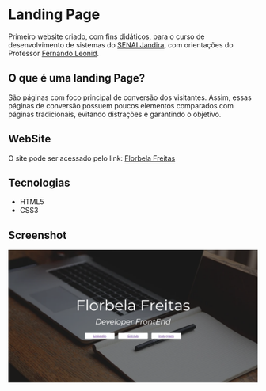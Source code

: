 # Landing Page
Primeiro website criado, com fins didáticos, para o curso de desenvolvimento de sistemas do [SENAI Jandira](https://jandira.sp.senai.br/), com orientações do Professor [Fernando Leonid](https://github.com/fernandoleonid).

## O que é uma landing Page?
São páginas com foco principal de conversão dos visitantes. Assim, essas páginas de conversão possuem poucos elementos comparados com páginas tradicionais, evitando distrações e garantindo o objetivo.

## WebSite
O site pode ser acessado pelo link: 
[Florbela Freitas](file:///Z:/Lima/aula4-landpage/index.html)

## Tecnologias
* HTML5
* CSS3

## Screenshot
![](captura.png)
